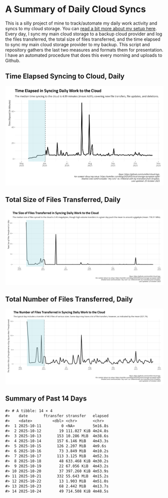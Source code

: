 # A Summary of Daily Cloud Syncs

This is a silly project of mine to track/automate my daily work activity
and syncs to my cloud storage. You can [read a bit more about my setup
here](https://svmiller.com/blog/2025/05/cloud-storage-european-style/).
Every day, I sync my main cloud storage to a backup cloud provider and
log the files transferred, the total size of files transferred, and the
time elapsed to sync my main cloud storage provider to my backup. This
script and repository gathers the last two measures and formats them for
presentation. I have an automated procedure that does this every morning
and uploads to Github.

## Time Elapsed Syncing to Cloud, Daily

![](time-elapsed.png)

## Total Size of Files Transferred, Daily

![](size-transferred.png)

## Total Number of Files Transferred, Daily

![](files-transferred.png)

## Summary of Past 14 Days

    #> # A tibble: 14 × 4
    #>    date       ftransfer stransfer   elapsed
    #>    <date>         <dbl> <chr>       <chr>  
    #>  1 2025-10-11         0 <NA>        5m16.8s
    #>  2 2025-10-12        19 111.027 KiB 4m24.8s
    #>  3 2025-10-13       153 10.286 MiB  4m38.6s
    #>  4 2025-10-14       157 6.146 MiB   4m43.3s
    #>  5 2025-10-15       126 2.207 MiB   4m9.6s 
    #>  6 2025-10-16        73 3.849 MiB   4m10.2s
    #>  7 2025-10-17       113 3.125 MiB   4m52.3s
    #>  8 2025-10-18        48 633.468 KiB 4m30.2s
    #>  9 2025-10-19        22 67.056 KiB  4m43.2s
    #> 10 2025-10-20        37 397.260 KiB 4m53.9s
    #> 11 2025-10-21       332 55.643 MiB  4m15.2s
    #> 12 2025-10-22        13 1.903 MiB   4m51.0s
    #> 13 2025-10-23        68 2.442 MiB   4m13.7s
    #> 14 2025-10-24        49 714.508 KiB 4m48.5s
